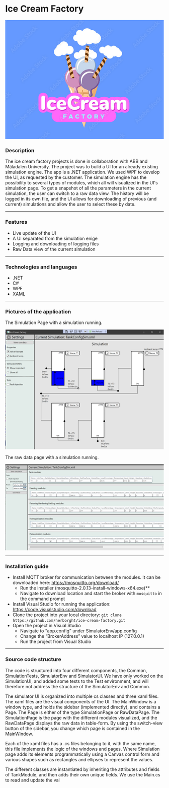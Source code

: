 # Ice Cream Factory

![Screenshot](ICF.png)

### Description

The ice cream factory projects is done in collaboration with ABB and Mäladalen University. The project was to build a UI for an already existing simulation engine. The app is a .NET application. We used WPF to develop the UI, as requested by the customer. The simulation engine has the possibility to several types of modules, which all will visualized in the UI's simulation page. To get a snapshot of all the parameters in the current simulation, the user can switch to a raw data view. The history will be logged in its own file, and the UI allows for downloading of previous (and current) simulations and allow the user to select these by date. 
***

### Features
* Live update of the UI 
* A UI separated from the simulation enige
* Logging and downloading of logging files
* Raw Data view of the current simulation
*** 

### Technologies and languages
* .NET
* C#
* WPF
* XAML
***
### Pictures of the application

The Simulation Page with a simulation running.

![Screenshot](rawpagecorrect.png)

The raw data page with a simulation running.

![Screenshot](rawpageactualcorrect.png)

***
### Installation guide
* Install MQTT broker for communication between the modules. It can be downloaded here: https://mosquitto.org/download/ 
  * Run the installer (mosquitto-2.0.13-install-windows-x64.exe)** 
  * Navigate to download location and start the broker with `mosquitto` in the command prompt 
* Install Visual Studio for running the application: https://code.visualstudio.com/download 
* Clone the project into your local directory: `git clone https://github.com/herborght/ice-cream-factory.git` 
* Open the project in Visual Studio 
  * Navigate to “app.config” under SimulatorEnv/app.config 
  * Change the “BrokerAddress” value to localhost IP (127.0.0.1) 
  * Run the project from Visual Studio	 

***

### Source code structure 
The code is structured into four different components, the Common, SimulationTests, SimulatorEnv and SimulatorUI. We have only worked on the SimulationUI, and added some tests to the Test environment, and will therefore not address the structure of the SimulatorEnv and Common. 

The simulator UI is organized into multiple cs classes and three xaml files. The xaml files are the visual components of the UI. The MainWindow is a window type, and holds the sidebar (implemented directly), and contains a Page. The Page is either of the type SimulationPage or RawDataPage. The SimulationPage is the page with the different modules visualized, and the RawDataPage displays the raw data in table-form. By using the switch-view button of the sidebar, you change which page is contained in the MainWindow.  

Each of the xaml files has a .cs files belonging to it, with the same name, this file implements the logic of the windows and pages. Where Simulation page adds its elements programmatically using a Canvas control form and various shapes such as rectangles and ellipses to represent the values.   

The different classes are instantiated by inheriting the attributes and fields of TankModule, and then adds their own unique fields. We use the Main.cs to read and update the val
 
